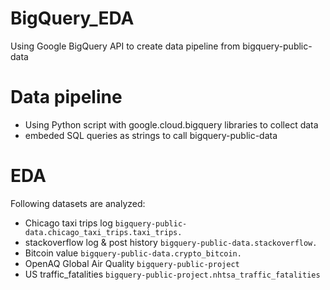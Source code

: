 # BigQuery_EDA
Using Google BigQuery API to create data pipeline from bigquery-public-data 


# Data pipeline
- Using Python script with google.cloud.bigquery libraries to collect data
- embeded SQL queries as strings to call bigquery-public-data 

# EDA
Following datasets are analyzed:
- Chicago taxi trips log `bigquery-public-data.chicago_taxi_trips.taxi_trips.`
- stackoverflow log & post history `bigquery-public-data.stackoverflow.`
- Bitcoin value `bigquery-public-data.crypto_bitcoin.`
- OpenAQ Global Air Quality `bigquery-public-project`
- US traffic_fatalities `bigquery-public-project.nhtsa_traffic_fatalities`